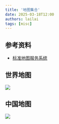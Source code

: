 ```yaml
---
title: '地图集合'
date: 2025-03-18T12:00
authors: lailai
tags: [misc]
---
```


<!-- truncate -->

## 参考资料

- [标准地图服务系统](http://bzdt.ch.mnr.gov.cn/index.html)

## 世界地图

![](./assets/世界地图.jpg)

## 中国地图

![](./assets/中国地图.jpg)
